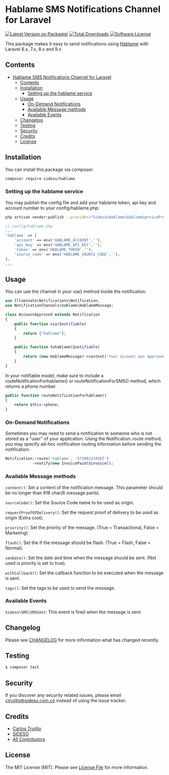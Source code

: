 # Hablame SMS Notifications Channel for Laravel

[![Latest Version on Packagist](https://img.shields.io/packagist/v/sideso/hablame.svg?style=flat-square)](https://packagist.org/packages/sideso/hablame)
[![Total Downloads](https://img.shields.io/packagist/dt/sideso/hablame.svg?style=flat-square)](https://packagist.org/packages/sideso/hablame)
[![Software License](https://img.shields.io/badge/license-MIT-brightgreen.svg?style=flat-square)](LICENSE.md)

This package makes it easy to send notifications using [Hablame](https://www.hablame.co) with Laravel 6.x, 7.x, 8.x and 9.x

## Contents

- [Hablame SMS Notifications Channel for Laravel](#hablame-sms-notifications-channel-for-laravel)
	- [Contents](#contents)
	- [Installation](#installation)
		- [Setting up the hablame service](#setting-up-the-hablame-service)
	- [Usage](#usage)
		- [On-Demand Notifications](#on-demand-notifications)
		- [Available Message methods](#available-message-methods)
		- [Available Events](#available-events)
	- [Changelog](#changelog)
	- [Testing](#testing)
	- [Security](#security)
	- [Credits](#credits)
	- [License](#license)


## Installation

You can install this package via composer:
``` bash
composer require sideso/hablame
```

### Setting up the hablame service

You may publish the config file and add your hablame token, api key and account number to your config/hablame.php:

```bash
php artisan vendor:publish --provider="Sideso\Hablame\HablameServiceProvider" --tag="config"
```

```php
// config/hablame.php
...
'hablame' => [
	'account' => env('HABLAME_ACCOUNT',''),
	'api_key' => env('HABLAME_API_KEY',''),
	'token' => env('HABLAME_TOKEN'.''),
	'source_code' => env('HABLAME_SOURCE_CODE',''),
],
...
```

## Usage

You can use the channel in your via() method inside the notification:

```php
use Illuminate\Notifications\Notification;
use NotificationChannels\hablame\HablameMessage;

class AccountApproved extends Notification
{
    public function via($notifiable)
    {
        return ["hablame"];
    }

    public function tohablame($notifiable)
    {
        return (new HablameMessage)->content("Your account was approved!");       
    }
}
```

In your notifiable model, make sure to include a routeNotificationForhablame() or routeNotificationForSMS()  method, which returns a phone number.

```php
public function routeNotificationForhablame()
{
    return $this->phone;
}
```
### On-Demand Notifications
Sometimes you may need to send a notification to someone who is not stored as a "user" of your application. Using the Notification::route method, you may specify ad-hoc notification routing information before sending the notification:

```php
Notification::route('hablame', '573001234567')                      
            ->notify(new InvoicePaid($invoice));
```
### Available Message methods

`content()`: Set a content of the notification message. This parameter should be no longer than 918 char(6 message parts).

`sourceCode()`: Set the Source Code name to be used as origin.

`requestProofOfDelivery()`: Set the request proof of delivery to be used as origin (Extra cost).

`priority()`: Set the priority of the message. (True = Transactional, False = Marketing).

`flash()`: Set the if the message should be flash. (True = Flash, False = Normal).

`senDate()`: Set the date and time when the message should be sent. (Not used is priority is set to true).

`withCallback()`: Set the callback function to be executed when the message is sent.

`tags()`: Set the tags to be used to send the message.

### Available Events

`Sideso\SMS\SMSSent`: This event is fired when the message is sent.

## Changelog

Please see [CHANGELOG](CHANGELOG.md) for more information what has changed recently.

## Testing

``` bash
$ composer test
```

## Security

If you discover any security related issues, please email ctrujillo@sideso.com.co instead of using the issue tracker.

## Credits

- [Carlos Trujillo](https://github.com/IGedeon)
- [SIDESO](https://github.com/SIDESO)
- [All Contributors](../../contributors)

## License

The MIT License (MIT). Please see [License File](LICENSE.md) for more information.
